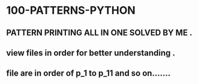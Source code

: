# 100-PATTERNS-PYTHON
## PATTERN PRINTING ALL IN ONE SOLVED BY ME .
## view files in order for better understanding . 
## file are in order of p_1 to p_11 and so on.......
